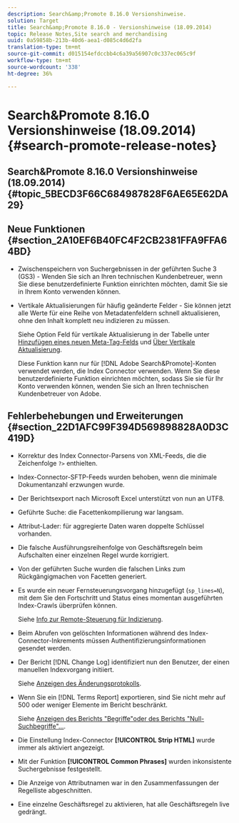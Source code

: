 ```yaml
---
description: Search&amp;Promote 8.16.0 Versionshinweise.
solution: Target
title: Search&amp;Promote 8.16.0 - Versionshinweise (18.09.2014)
topic: Release Notes,Site search and merchandising
uuid: 0a59858b-213b-40d6-aea1-d085c4d6d2fa
translation-type: tm+mt
source-git-commit: d015154efdccbb4c6a39a56907c0c337ec065c9f
workflow-type: tm+mt
source-wordcount: '338'
ht-degree: 36%

---
```



# Search&amp;Promote 8.16.0 Versionshinweise (18.09.2014){#search-promote-release-notes}

## Search&amp;Promote 8.16.0 Versionshinweise (18.09.2014) {#topic_5BECD3F66C684987828F6AE65E62DA29}

## Neue Funktionen {#section_2A10EF6B40FC4F2CB2381FFA9FFA64BD}

* Zwischenspeichern von Suchergebnissen in der geführten Suche 3 (GS3) - Wenden Sie sich an Ihren technischen Kundenbetreuer, wenn Sie diese benutzerdefinierte Funktion einrichten möchten, damit Sie sie in Ihrem Konto verwenden können.
* Vertikale Aktualisierungen für häufig geänderte Felder - Sie können jetzt alle Werte für eine Reihe von Metadatenfeldern schnell aktualisieren, ohne den Inhalt komplett neu indizieren zu müssen.

   Siehe Option Feld für vertikale Aktualisierung in der Tabelle unter [Hinzufügen eines neuen Meta-Tag-Felds](../c-about-settings-menu/c-about-metadata-menu.md#task_6DF188C0FC7F4831A4444CA9AFA615E5) und [Über Vertikale Aktualisierung](../c-about-index-menu/c-about-vertical-updates.md#concept_E65A70C9C2E04804BF24FBE1B3CAD899).

   Diese Funktion kann nur für [!DNL Adobe Search&Promote]-Konten verwendet werden, die Index Connector verwenden. Wenn Sie diese benutzerdefinierte Funktion einrichten möchten, sodass Sie sie für Ihr Konto verwenden können, wenden Sie sich an Ihren technischen Kundenbetreuer von Adobe.

## Fehlerbehebungen und Erweiterungen {#section_22D1AFC99F394D569898828A0D3C419D}

* Korrektur des Index Connector-Parsens von XML-Feeds, die die Zeichenfolge `?>` enthielten.
* Index-Connector-SFTP-Feeds wurden behoben, wenn die minimale Dokumentanzahl erzwungen wurde.
* Der Berichtsexport nach Microsoft Excel unterstützt von nun an UTF8.
* Geführte Suche: die Facettenkompilierung war langsam.
* Attribut-Lader: für aggregierte Daten waren doppelte Schlüssel vorhanden.
* Die falsche Ausführungsreihenfolge von Geschäftsregeln beim Aufschalten einer einzelnen Regel wurde korrigiert.
* Von der geführten Suche wurden die falschen Links zum Rückgängigmachen von Facetten generiert.
* Es wurde ein neuer Fernsteuerungsvorgang hinzugefügt (`sp_lines=N`), mit dem Sie den Fortschritt und Status eines momentan ausgeführten Index-Crawls überprüfen können.

   Siehe [Info zur Remote-Steuerung für Indizierung](../c-about-index-menu/c-about-remote-control-for-indexing.md#concept_C79B322190E84106A434E5C6D4A4118F).

* Beim Abrufen von gelöschten Informationen während des Index-Connector-Inkrements müssen Authentifizierungsinformationen gesendet werden.
* Der Bericht [!DNL Change Log] identifiziert nun den Benutzer, der einen manuellen Indexvorgang initiiert.

   Siehe [Anzeigen des Änderungsprotokolls](../c-about-reports-menu/c-about-reports-menu.md#task_166F1156719F4B3D834BEA8E249C8057).

* Wenn Sie ein [!DNL Terms Report] exportieren, sind Sie nicht mehr auf 500 oder weniger Elemente im Bericht beschränkt.

   Siehe [Anzeigen des Berichts &quot;Begriffe&quot;oder des Berichts &quot;Null-Suchbegriffe&quot;...](../c-about-reports-menu/c-about-reports-menu.md#task_53B7ED1582DD4B0E8376546A7AFC789A).

* Die Einstellung Index-Connector **[!UICONTROL Strip HTML]** wurde immer als aktiviert angezeigt.
* Mit der Funktion **[!UICONTROL Common Phrases]** wurden inkonsistente Suchergebnisse festgestellt.
* Die Anzeige von Attributnamen war in den Zusammenfassungen der Regelliste abgeschnitten.
* Eine einzelne Geschäftsregel zu aktivieren, hat alle Geschäftsregeln live gedrängt.

